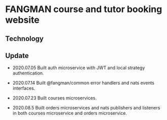 # FANGMAN course and tutor booking website

## Technology

## Update

- 2020.07.05
  Built auth microservice with JWT and local strategy authentication.

- 2020.07.14
  Built @fangman/common error handlers and nats events interfaces.

- 2020.07.23
  Built courses microservices.

- 2020.08.5
  Built orders microservices and nats publishers and listeners in both courses microservice and orders microservice.
